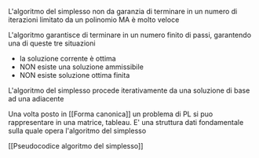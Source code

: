 L'algoritmo del simplesso non da garanzia di terminare in un numero di iterazioni limitato da un polinomio MA è molto veloce 

L'algoritmo garantisce di terminare in un numero finito di passi, garantendo una di queste tre situazioni
- la soluzione corrente è ottima
- NON esiste una soluzione ammissibile
- NON esiste soluzione ottima finita

L'algoritmo del simplesso procede iterativamente da una soluzione di base ad una adiacente

Una volta posto in [[Forma canonica]] un problema di PL si puo rappresentare in una matrice, tableau.
E' una struttura dati fondamentale sulla quale opera l'algoritmo del simplesso

[[Pseudocodice algoritmo del simplesso]]
